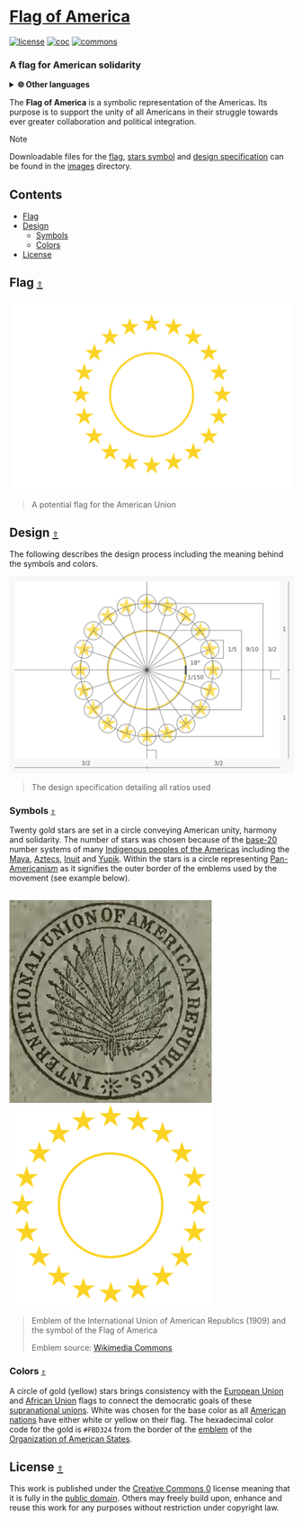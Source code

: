 # [Flag of America](https://github.com/andrewtavis/flag-of-america)

[![license](https://img.shields.io/github/license/andrewtavis/flag-of-america.svg?label=)](LICENSE.txt)
[![coc](https://img.shields.io/badge/Contributor%20Covenant-ff69b4.svg)](.github/CODE_OF_CONDUCT.md)
[![commons](https://img.shields.io/badge/Wikimedia%20Commons-006699.svg?logo=WikimediaCommons&logoColor=ffffff)](https://commons.wikimedia.org/wiki/File:Flag_of_America.svg)

<!-- [![wikipedia](https://img.shields.io/badge/Wikipedia-990000.svg?logo=Wikipedia&logoColor=ffffff)](https://en.wikipedia.org/)
[![wikidata](https://img.shields.io/badge/Wikidata-339966.svg?logo=Wikidata&logoColor=ffffff)](https://www.wikidata.org/) -->

### A flag for American solidarity

<details><summary><strong>🌐 Other languages</strong></summary>
<p>

- [Aymara](./READMES/README-ay.md)
- [Nederlands](./READMES/README-nl.md)
- English
- [Español](./READMES/README-es.md)
- [Français](./READMES/README-fr.md)
- [Guarani](./READMES/README-gn.md)
- [Haitian Creole](./READMES/README-ht.md)
- [Português](./READMES/README-pt.md)
- [Quechua](./READMES/README-qu.md)

</p>
</details>

The **Flag of America** is a symbolic representation of the Americas. Its purpose is to support the unity of all Americans in their struggle towards ever greater collaboration and political integration.

> [!NOTE]
> Downloadable files for the [flag](./images/flag/), [stars symbol](/images/symbol/) and [design specification](/images/design_specification/) can be found in the [images](./images/) directory.

<a id="contents"></a>

## **Contents**

- [Flag](#flag-)
- [Design](#design-)
  - [Symbols](#symbols-)
  - [Colors](#colors-)
- [License](#license-)

<a id="flag-"></a>

## Flag [`⇧`](#contents)

<div align="left">
<a href="./images/flag/flag_of_america.png"><img src="./images/flag/flag_of_america.svg" width="600" style="border:1px solid #F5F5F5;" alt="Flag of America"></a>
</div>

> A potential flag for the American Union

<a id="design-"></a>

## Design [`⇧`](#contents)

The following describes the design process including the meaning behind the symbols and colors.

<div align="left">
<a href="./images/design_specification/flag_of_america_design_specification.png"><img src="./images/design_specification/flag_of_america_design_specification.svg" width="600" style="border:1px solid #F5F5F5;" alt="Flag of America design specification"></a>
</div>

> The design specification detailing all ratios used

<a id="symbols-"></a>

### Symbols [`⇧`](#contents)

Twenty gold stars are set in a circle conveying American unity, harmony and solidarity. The number of stars was chosen because of the [base-20](https://en.wikipedia.org/wiki/Vigesimal) number systems of many [Indigenous peoples of the Americas](https://en.wikipedia.org/wiki/Indigenous_peoples_of_the_Americas) including the [Maya](https://en.wikipedia.org/wiki/Maya_civilization), [Aztecs](https://en.wikipedia.org/wiki/Aztecs), [Inuit](https://en.wikipedia.org/wiki/Inuit) and [Yupik](https://en.wikipedia.org/wiki/Yupik_peoples). Within the stars is a circle representing [Pan-Americanism](https://en.wikipedia.org/wiki/Pan-Americanism) as it signifies the outer border of the emblems used by the movement (see example below).

<div align="left">
  <br>
    <a href=".github/resources/international_union_of_american_republics_logo_in_1909_from_publication_cacao_(1909)_(ia_cacao00inte)_(page_1_crop).jpg"><img src=".github/resources/international_union_of_american_republics_logo_in_1909_from_publication_cacao_(1909)_(ia_cacao00inte)_(page_1_crop).jpg" width="360" alt="Emblem of the International Union of American Republics from 1909"></a>
    &nbsp;&nbsp;&nbsp;&nbsp;&nbsp;&nbsp;&nbsp;&nbsp;&nbsp;
    <a href="./images/symbol/flag_of_america_symbol.png"><img src="./images/symbol/flag_of_america_symbol.png" width="360" alt="Symbol of the Flag of America"></a>
  <br>
</div>

> Emblem of the International Union of American Republics (1909) and the symbol of the Flag of America
>
> Emblem source: [Wikimedia Commons](<https://commons.wikimedia.org/wiki/File:%22International_Union_of_American_Republics%22_logo_in_1909_-_from_publication_Cacao_(1909)_(IA_cacao00inte)_(page_1_crop).jpg>)

<a id="colors-"></a>

### Colors [`⇧`](#contents)

A circle of gold (yellow) stars brings consistency with the [European Union](https://en.wikipedia.org/wiki/European_Union) and [African Union](https://en.wikipedia.org/wiki/African_Union) flags to connect the democratic goals of these [supranational unions](https://en.wikipedia.org/wiki/Supranational_union). White was chosen for the base color as all [American nations](https://en.wikipedia.org/wiki/List_of_sovereign_states_and_dependent_territories_in_the_Americas) have either white or yellow on their flag. The hexadecimal color code for the gold is `#FBD324` from the border of the [emblem](https://en.wikipedia.org/wiki/Flag_of_the_Organization_of_American_States) of the [Organization of American States](https://en.wikipedia.org/wiki/Organization_of_American_States).

<a id="license-"></a>

## License [`⇧`](#contents)

This work is published under the [Creative Commons 0](https://creativecommons.org/share-your-work/public-domain/cc0/) license meaning that it is fully in the [public domain](https://en.wikipedia.org/wiki/Public_domain). Others may freely build upon, enhance and reuse this work for any purposes without restriction under copyright law.
